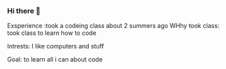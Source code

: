 ### Hi there 👋
Exsperience :took a codeing class about 2 summers ago
WHhy took class: took class to learn how to code

Intrests: I like computers and stuff


Goal: to learn all i can about code
